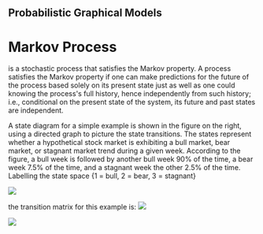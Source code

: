 
## Probabilistic Graphical Models
# Markov Process
is a stochastic process that satisfies the Markov property. A process satisfies the Markov property if one can make predictions for the future of the process based solely on its present state just as well as one could knowing the process's full history, hence independently from such history; i.e., conditional on the present state of the system, its future and past states are independent.

A state diagram for a simple example is shown in the figure on the right, using a directed graph to picture the state transitions. The states represent whether a hypothetical stock market is exhibiting a bull market, bear market, or stagnant market trend during a given week. According to the figure, a bull week is followed by another bull week 90% of the time, a bear week 7.5% of the time, and a stagnant week the other 2.5% of the time. Labelling the state space {1 = bull, 2 = bear, 3 = stagnant} 

![](https://upload.wikimedia.org/wikipedia/commons/thumb/9/95/Finance_Markov_chain_example_state_space.svg/800px-Finance_Markov_chain_example_state_space.svg.png)

the transition matrix for this example is:
![](https://wikimedia.org/api/rest_v1/media/math/render/svg/6cea2dc36a546e141ce2d072636dbf8a0005f235)


![](https://wikimedia.org/api/rest_v1/media/math/render/svg/df26d8a65d9997bd816356f0ebc532c46ea9a46c)
